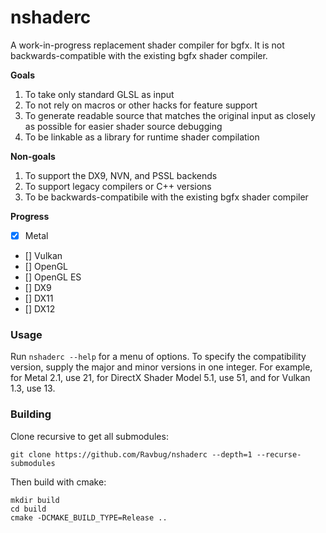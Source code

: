 # nshaderc
A work-in-progress replacement shader compiler for bgfx. It is not backwards-compatible with the existing bgfx shader compiler.

**Goals**
1. To take only standard GLSL as input
2. To not rely on macros or other hacks for feature support
3. To generate readable source that matches the original input as closely as possible for easier shader source debugging
4. To be linkable as a library for runtime shader compilation

**Non-goals**
1. To support the DX9, NVN, and PSSL backends  
2. To support legacy compilers or C++ versions
3. To be backwards-compatibile with the existing bgfx shader compiler

**Progress**
- [x] Metal
- [] Vulkan
- [] OpenGL
- [] OpenGL ES
- [] DX9
- [] DX11
- [] DX12 

### Usage
Run `nshaderc --help` for a menu of options. To specify the compatibility version, supply the major and minor versions 
in one integer. For example, for Metal 2.1, use 21, for DirectX Shader Model 5.1, use 51, and for Vulkan 1.3, use 13.

### Building
Clone recursive to get all submodules:
```
git clone https://github.com/Ravbug/nshaderc --depth=1 --recurse-submodules
```
Then build with cmake:
```
mkdir build
cd build
cmake -DCMAKE_BUILD_TYPE=Release ..
```
